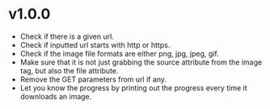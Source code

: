v1.0.0
======

* Check if there is a given url.
* Check if inputted url starts with http or https.
* Check if the image file formats are either png, jpg, jpeg, gif.
* Make sure that it is not just grabbing the source attribute from the image tag, but also the file attribute.
* Remove the GET parameters from url if any.
* Let you know the progress by printing out the progress every time it downloads an image.
